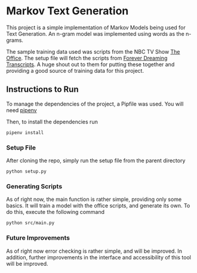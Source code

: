 # Markov Text Generation

This project is a simple implementation of Markov Models being used for Text Generation. An n-gram model was implemented
using words as the n-grams.

The sample training data used was scripts from the NBC TV Show [The Office](https://en.wikipedia.org/wiki/The_Office_(American_TV_series)).
The setup file will fetch the scripts from [Forever Dreaming Transcripts](https://transcripts.foreverdreaming.org/). A huge shout out to them for putting these together and providing a good source of training data for this project.

## Instructions to Run

To manage the dependencies of the project, a Pipfile was used. You will need [pipenv](https://pypi.org/project/pipenv/)

Then, to install the dependencies run

```shell
pipenv install
```

### Setup File

After cloning the repo, simply run the setup file from the parent directory

```shell
python setup.py
```

### Generating Scripts

As of right now, the main function is rather simple, providing only some basics. It will train a model with the office scripts, and generate its own.
To do this,  execute the following command

```shell
python src/main.py
```

### Future Improvements

As of right now error checking is rather simple, and will be improved. In addition, further improvements in the interface and accessibility of this tool will be improved.
